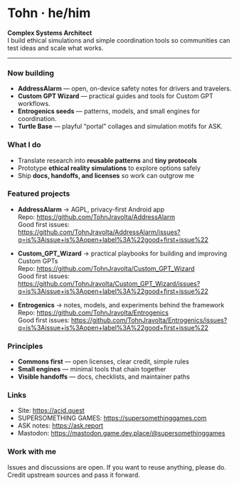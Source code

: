 # Tohn · he/him

**Complex Systems Architect**  
I build ethical simulations and simple coordination tools so communities can test ideas and scale what works.

---

### Now building
- **AddressAlarm** — open, on-device safety notes for drivers and travelers.  
- **Custom GPT Wizard** — practical guides and tools for Custom GPT workflows.  
- **Entrogenics seeds** — patterns, models, and small engines for coordination.  
- **Turtle Base** — playful “portal” collages and simulation motifs for ASK.

### What I do
- Translate research into **reusable patterns** and **tiny protocols**  
- Prototype **ethical reality simulations** to explore options safely  
- Ship **docs, handoffs, and licenses** so work can outgrow me

### Featured projects
- **AddressAlarm** → AGPL, privacy-first Android app  
  Repo: https://github.com/TohnJravolta/AddressAlarm  
  Good first issues: https://github.com/TohnJravolta/AddressAlarm/issues?q=is%3Aissue+is%3Aopen+label%3A%22good+first+issue%22

- **Custom_GPT_Wizard** → practical playbooks for building and improving Custom GPTs  
  Repo: https://github.com/TohnJravolta/Custom_GPT_Wizard  
  Good first issues: https://github.com/TohnJravolta/Custom_GPT_Wizard/issues?q=is%3Aissue+is%3Aopen+label%3A%22good+first+issue%22

- **Entrogenics** → notes, models, and experiments behind the framework  
  Repo: https://github.com/TohnJravolta/Entrogenics  
  Good first issues: https://github.com/TohnJravolta/Entrogenics/issues?q=is%3Aissue+is%3Aopen+label%3A%22good+first+issue%22

### Principles
- **Commons first** — open licenses, clear credit, simple rules  
- **Small engines** — minimal tools that chain together  
- **Visible handoffs** — docs, checklists, and maintainer paths

### Links
- Site: https://acid.quest  
- SUPERSOMETHING GAMES: https://supersomethinggames.com  
- ASK notes: https://ask.report  
- Mastodon: https://mastodon.game.dev.place/@supersomethinggames

### Work with me
Issues and discussions are open. If you want to reuse anything, please do.  
Credit upstream sources and pass it forward.

